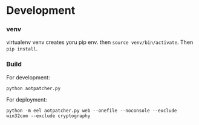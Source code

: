 
# Development

### venv
virtualenv venv creates yoru pip env.  then `source venv/bin/activate`.  Then `pip install`.


### Build

For development:

`python aotpatcher.py`

For deployment:


`python -m eel aotpatcher.py web --onefile --noconsole --exclude win32com --exclude cryptography`
